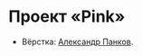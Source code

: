 # Проект «Pink» 

* Вёрстка: [Александр Панков](https://up.htmlacademy.ru/adaptive/20/user/1453733).
